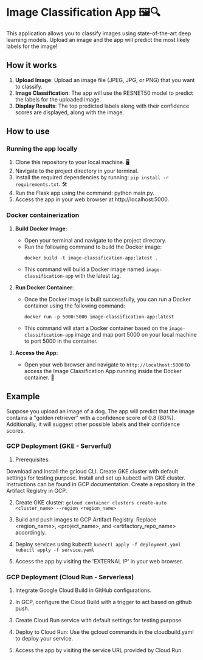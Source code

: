 # Image Classification App 🖼️🔍

This application allows you to classify images using state-of-the-art deep learning models. Upload an image and the app will predict the most likely labels for the image!

## How it works

1. **Upload Image**: Upload an image file (JPEG, JPG, or PNG) that you want to classify.
2. **Image Classification**: The app will use the RESNET50 model to predict the labels for the uploaded image.
3. **Display Results**: The top predicted labels along with their confidence scores are displayed, along with the image.

## How to use

### Running the app locally

1. Clone this repository to your local machine. 🖥️
2. Navigate to the project directory in your terminal.
3. Install the required dependencies by running: `pip install -r requirements.txt`. 🛠️
4. Run the Flask app using the command: python main.py.
5. Access the app in your web browser at http://localhost:5000.

### Docker containerization

1. **Build Docker Image**:
   - Open your terminal and navigate to the project directory.
   - Run the following command to build the Docker image:
     ```
     docker build -t image-classification-app:latest .
     ```
   - This command will build a Docker image named `image-classification-app` with the latest tag.

2. **Run Docker Container**:
   - Once the Docker image is built successfully, you can run a Docker container using the following command:
     ```
     docker run -p 5000:5000 image-classification-app:latest
     ```
   - This command will start a Docker container based on the `image-classification-app` image and map port 5000 on your local machine to port 5000 in the container.

3. **Access the App**:
   - Open your web browser and navigate to `http://localhost:5000` to access the Image Classification App running inside the Docker container. 🚢

## Example

Suppose you upload an image of a dog. The app will predict that the image contains a "golden retriever" with a confidence score of 0.8 (80%). Additionally, it will suggest other possible labels and their confidence scores.

### GCP Deployment (GKE - Serverful)

1. Prerequisites:

Download and install the gcloud CLI.
Create GKE cluster with default settings for testing purpose.
Install and set up kubectl with GKE cluster. Instructions can be found in GCP documentation.
Create a repository in the Artifact Registry in GCP.

2. Create GKE cluster:
   ```gcloud container clusters create-auto <cluster_name> --region <region_name>```

3. Build and push images to GCP Artifact Registry. Replace <region_name>, <project_name>, and <artifactory_repo_name> accordingly.

4. Deploy services using kubectl:
   ```kubectl apply -f deployment.yaml```
   ```kubectl apply -f service.yaml```
   
5. Access the app by visiting the 'EXTERNAL IP' in your web browser.

### GCP Deployment (Cloud Run - Serverless)

1. Integrate Google Cloud Build in GitHub configurations.
   
2. In GCP, configure the Cloud Build with a trigger to act based on github push.
   
3. Create Cloud Run service with default settings for testing purpose.

4. Deploy to Cloud Run: Use the gcloud commands in the cloudbuild.yaml to deploy your service.
   
5. Access the app by visiting the service URL provided by Cloud Run.

